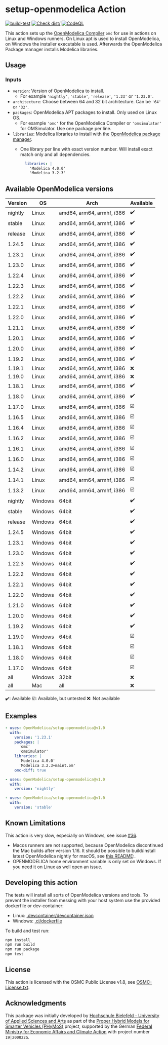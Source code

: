 # setup-openmodelica Action

[![build-test][build-test-badge]][build-test-link]
[![Check dist/][check-dist-badge]][check-dist-link]
[![CodeQL][codeql-badge]][codeql-link]

This action sets up the [OpenModelica Compiler](https://openmodelica.org/) `omc`
for use in actions on Linux and Windows runners. On Linux apt is used to install
OpenModelica, on Windows the installer executable is used.
Afterwards the OpenModelica Package manager installs Modelica libraries.

## Usage

### Inputs

- `version`: Version of OpenModelica to install.
  - For example `'nightly'`, `'stable'`, `'release'`, `'1.23'` or `'1.23.0'`.
- `architecture`: Choose between 64 and 32 bit architecture. Can be `'64'` or
                  `'32'`.
- `packages`: OpenModelica APT packages to install. Only used on Linux OS.
  - For example `'omc'` for the OpenModelica Compiler or `'omsimulator'` for
    OMSimulator. Use one package per line.
- `libraries`: Modelica libraries to install with the
  [OpenModelica package manager][om-package-manager-link].
  - One library per line with exact version number. Will install exact match
    only and all dependencies.

    ```yml
      libraries: |
        'Modelica 4.0.0'
        'Modelica 3.2.3'
    ```

## Available OpenModelica versions

| Version      | OS      | Arch                      | Available |
|--------------|---------|---------------------------|-----------|
| nightly      | Linux   | amd64, arm64, armhf, i386 | ✔️       |
| stable       | Linux   | amd64, arm64, armhf, i386 | ✔️       |
| release      | Linux   | amd64, arm64, armhf, i386 | ✔️       |
| 1.24.5       | Linux   | amd64, arm64, armhf, i386 | ✔️       |
| 1.23.1       | Linux   | amd64, arm64, armhf, i386 | ✔️       |
| 1.23.0       | Linux   | amd64, arm64, armhf, i386 | ✔️       |
| 1.22.4       | Linux   | amd64, arm64, armhf, i386 | ✔️       |
| 1.22.3       | Linux   | amd64, arm64, armhf, i386 | ✔️       |
| 1.22.2       | Linux   | amd64, arm64, armhf, i386 | ✔️       |
| 1.22.1       | Linux   | amd64, arm64, armhf, i386 | ✔️       |
| 1.22.0       | Linux   | amd64, arm64, armhf, i386 | ✔️       |
| 1.21.1       | Linux   | amd64, arm64, armhf, i386 | ✔️       |
| 1.20.1       | Linux   | amd64, arm64, armhf, i386 | ✔️       |
| 1.20.0       | Linux   | amd64, arm64, armhf, i386 | ✔️       |
| 1.19.2       | Linux   | amd64, arm64, armhf, i386 | ✔️       |
| 1.19.1       | Linux   | amd64, arm64, armhf, i386 | ❌       |
| 1.19.0       | Linux   | amd64, arm64, armhf, i386 | ❌       |
| 1.18.1       | Linux   | amd64, arm64, armhf, i386 | ✔️       |
| 1.18.0       | Linux   | amd64, arm64, armhf, i386 | ✔️       |
| 1.17.0       | Linux   | amd64, arm64, armhf, i386 | ☑️       |
| 1.16.5       | Linux   | amd64, arm64, armhf, i386 | ☑️       |
| 1.16.4       | Linux   | amd64, arm64, armhf, i386 | ☑️       |
| 1.16.2       | Linux   | amd64, arm64, armhf, i386 | ☑️       |
| 1.16.1       | Linux   | amd64, arm64, armhf, i386 | ☑️       |
| 1.16.0       | Linux   | amd64, arm64, armhf, i386 | ☑️       |
| 1.14.2       | Linux   | amd64, arm64, armhf, i386 | ☑️       |
| 1.14.1       | Linux   | amd64, arm64, armhf, i386 | ☑️       |
| 1.13.2       | Linux   | amd64, arm64, armhf, i386 | ☑️       |
| nightly      | Windows | 64bit                     | ✔️       |
| stable       | Windows | 64bit                     | ✔️       |
| release      | Windows | 64bit                     | ✔️       |
| 1.24.5       | Windows | 64bit                     | ✔️       |
| 1.23.1       | Windows | 64bit                     | ✔️       |
| 1.23.0       | Windows | 64bit                     | ✔️       |
| 1.22.3       | Windows | 64bit                     | ✔️       |
| 1.22.2       | Windows | 64bit                     | ✔️       |
| 1.22.1       | Windows | 64bit                     | ✔️       |
| 1.22.0       | Windows | 64bit                     | ✔️       |
| 1.21.0       | Windows | 64bit                     | ✔️       |
| 1.20.0       | Windows | 64bit                     | ✔️       |
| 1.19.2       | Windows | 64bit                     | ✔️       |
| 1.19.0       | Windows | 64bit                     | ☑️       |
| 1.18.1       | Windows | 64bit                     | ☑️       |
| 1.18.0       | Windows | 64bit                     | ☑️       |
| 1.17.0       | Windows | 64bit                     | ☑️       |
| all          | Windows | 32bit                     | ❌       |
| all          | Mac     | all                       | ❌       |

✔️: Available ☑️: Available, but untested ❌: Not available

## Examples

```yaml
- uses: OpenModelica/setup-openmodelica@v1.0
  with:
    version: '1.23.1'
    packages: |
      'omc'
      'omsimulator'
    libraries: |
      'Modelica 4.0.0'
      'Modelica 3.2.3+maint.om'
    omc-diff: true
```

```yaml
- uses: OpenModelica/setup-openmodelica@v1.0
  with:
    version: 'nightly'
```

```yaml
- uses: OpenModelica/setup-openmodelica@v1.0
  with:
    version: 'stable'
```

## Known Limitations

This action is very slow, especially on Windows, see issue [#36][issue-36-link].
- Macos runners are not supported, because OpenModelica discontinued the Mac
  builds after version 1.16. It should be possible to build/install latest
  OpenModelica nightly for macOS, see [this README][macos-readme]:.
- OPENMODELICA home environment variable is only set on Windows. If you need it
  on Linux as well open an issue.

## Developing this action

The tests will install all sorts of OpenModelica versions and tools. To prevent
the installer from messing with your host system use the provided dockerfile or
dev-container:

  - Linux: [.devcontainer/devcontainer.json](.devcontainer/devcontainer.json)
  - Windows: [.ci/dockerfile](.ci/dockerfile)

To build and test run:

```bash
npm install
npm run build
npm run package
npm test
```

## License

This action is licensed with the OSMC Public License v1.8, see
[OSMC-License.txt](./OSMC-License.txt).

## Acknowledgments

This package was initially developed by
[Hochschule Bielefeld - University of Applied Sciences and Arts](hsbi.de)
as part of the
[Proper Hybrid Models for Smarter Vehicles (PHyMoS)](https://phymos.de/en/)
project, supported by the German
[Federal Ministry for Economic Affairs and Climate Action][bmwk]
with project number `19|200022G`.

[build-test-badge]: https://github.com/OpenModelica/setup-openmodelica/actions/workflows/test.yml/badge.svg "Build Badge"
[build-test-link]: https://github.com/OpenModelica/setup-openmodelica/actions/workflows/test.yml
[check-dist-badge]: https://github.com/OpenModelica/setup-openmodelica/actions/workflows/check-dist.yml/badge.svg "Check dist/ Badge"
[check-dist-link]: https://github.com/OpenModelica/setup-openmodelica/actions/workflows/check-dist.yml
[codeql-badge]: https://github.com/OpenModelica/setup-openmodelica/actions/workflows/codeql-analysis.yml/badge.svg "CodeQL Badge"
[codeql-link]: https://github.com/OpenModelica/setup-openmodelica/actions/workflows/codeql-analysis.yml
[om-package-manager-link]: https://openmodelica.org/doc/OpenModelicaUsersGuide/latest/packagemanager.html
[issue-36-link]: https://github.com/AnHeuermann/setup-openmodelica/issues/36
[macos-readme]: https://github.com/OpenModelica/OpenModelica/blob/master/README.cmake.md#33-macos
[bmwk]: https://www.bmwk.de/Navigation/EN/Home/home.html
